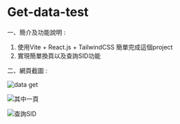 # Get-data-test

一、簡介及功能說明 :

1. 使用Vite + React.js + TailwindCSS 簡單完成這個project
2. 實現簡單換頁以及查詢SID功能

二、網頁截圖 :

![data get](https://github.com/BruceLiu0701/Get-data-test/assets/130199748/567801fc-acc3-42ae-ae97-5e1390706246)

![其中一頁](https://github.com/BruceLiu0701/Get-data-test/assets/130199748/64004ecb-c44d-4ff0-9b96-2d6683b3e06d)

![查詢SID](https://github.com/BruceLiu0701/Get-data-test/assets/130199748/d8e616c2-453f-41aa-a97a-949cb9c4964f)
